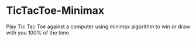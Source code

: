 # TicTacToe-Minimax
Play Tic Tac Toe against a computer using minimax algorithm to win or draw with you 100% of the time
